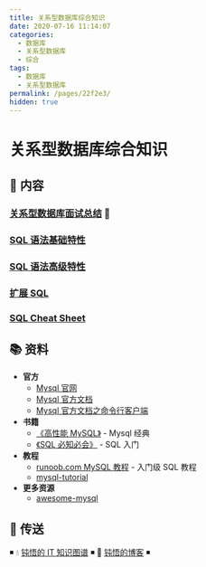 ```yaml
---
title: 关系型数据库综合知识
date: 2020-07-16 11:14:07
categories:
  - 数据库
  - 关系型数据库
  - 综合
tags:
  - 数据库
  - 关系型数据库
permalink: /pages/22f2e3/
hidden: true
---
```


# 关系型数据库综合知识

## 📖 内容

### [关系型数据库面试总结](01.关系型数据库面试.md) 💯

### [SQL 语法基础特性](02.SQL语法基础特性.md)

### [SQL 语法高级特性](03.SQL语法高级特性.md)

### [扩展 SQL](03.扩展SQL.md)

### [SQL Cheat Sheet](99.SqlCheatSheet.md)

## 📚 资料

- **官方**
  - [Mysql 官网](https://www.mysql.com/)
  - [Mysql 官方文档](https://dev.mysql.com/doc/)
  - [Mysql 官方文档之命令行客户端](https://dev.mysql.com/doc/refman/8.0/en/mysql.html)
- **书籍**
  - [《高性能 MySQL》](https://item.jd.com/11220393.html) - Mysql 经典
  - [《SQL 必知必会》](https://book.douban.com/subject/35167240/) - SQL 入门
- **教程**
  - [runoob.com MySQL 教程](http://www.runoob.com/mymysql-tutorial.html) - 入门级 SQL 教程
  - [mysql-tutorial](https://github.com/jaywcjlove/mysql-tutorial)
- **更多资源**
  - [awesome-mysql](https://github.com/jobbole/awesome-mysql-cn)

## 🚪 传送

◾ 💧 [钝悟的 IT 知识图谱](https://dunwu.github.io/waterdrop/) ◾ 🎯 [钝悟的博客](https://dunwu.github.io/blog/) ◾
